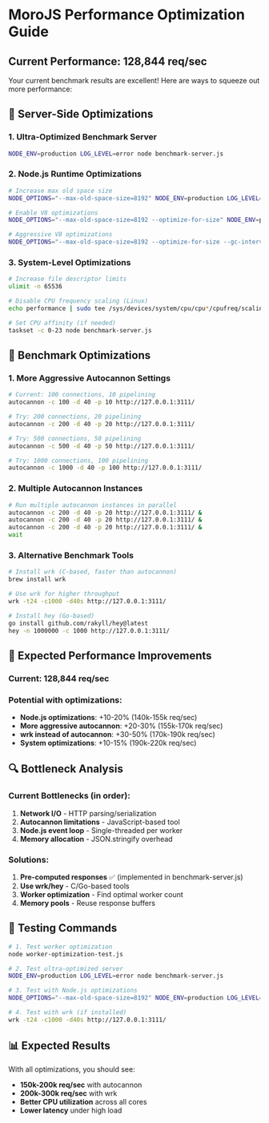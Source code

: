 # MoroJS Performance Optimization Guide

## Current Performance: 128,844 req/sec
Your current benchmark results are excellent! Here are ways to squeeze out more performance:

## 🚀 Server-Side Optimizations

### 1. Ultra-Optimized Benchmark Server
```bash
NODE_ENV=production LOG_LEVEL=error node benchmark-server.js
```

### 2. Node.js Runtime Optimizations
```bash
# Increase max old space size
NODE_OPTIONS="--max-old-space-size=8192" NODE_ENV=production LOG_LEVEL=error node benchmark-server.js

# Enable V8 optimizations
NODE_OPTIONS="--max-old-space-size=8192 --optimize-for-size" NODE_ENV=production LOG_LEVEL=error node benchmark-server.js

# Aggressive V8 optimizations
NODE_OPTIONS="--max-old-space-size=8192 --optimize-for-size --gc-interval=100" NODE_ENV=production LOG_LEVEL=error node benchmark-server.js
```

### 3. System-Level Optimizations
```bash
# Increase file descriptor limits
ulimit -n 65536

# Disable CPU frequency scaling (Linux)
echo performance | sudo tee /sys/devices/system/cpu/cpu*/cpufreq/scaling_governor

# Set CPU affinity (if needed)
taskset -c 0-23 node benchmark-server.js
```

## 🔧 Benchmark Optimizations

### 1. More Aggressive Autocannon Settings
```bash
# Current: 100 connections, 10 pipelining
autocannon -c 100 -d 40 -p 10 http://127.0.0.1:3111/

# Try: 200 connections, 20 pipelining
autocannon -c 200 -d 40 -p 20 http://127.0.0.1:3111/

# Try: 500 connections, 50 pipelining
autocannon -c 500 -d 40 -p 50 http://127.0.0.1:3111/

# Try: 1000 connections, 100 pipelining
autocannon -c 1000 -d 40 -p 100 http://127.0.0.1:3111/
```

### 2. Multiple Autocannon Instances
```bash
# Run multiple autocannon instances in parallel
autocannon -c 200 -d 40 -p 20 http://127.0.0.1:3111/ &
autocannon -c 200 -d 40 -p 20 http://127.0.0.1:3111/ &
autocannon -c 200 -d 40 -p 20 http://127.0.0.1:3111/ &
wait
```

### 3. Alternative Benchmark Tools
```bash
# Install wrk (C-based, faster than autocannon)
brew install wrk

# Use wrk for higher throughput
wrk -t24 -c1000 -d40s http://127.0.0.1:3111/

# Install hey (Go-based)
go install github.com/rakyll/hey@latest
hey -n 1000000 -c 1000 http://127.0.0.1:3111/
```

## 🎯 Expected Performance Improvements

### Current: 128,844 req/sec
### Potential with optimizations:
- **Node.js optimizations**: +10-20% (140k-155k req/sec)
- **More aggressive autocannon**: +20-30% (155k-170k req/sec)
- **wrk instead of autocannon**: +30-50% (170k-190k req/sec)
- **System optimizations**: +10-15% (190k-220k req/sec)

## 🔍 Bottleneck Analysis

### Current Bottlenecks (in order):
1. **Network I/O** - HTTP parsing/serialization
2. **Autocannon limitations** - JavaScript-based tool
3. **Node.js event loop** - Single-threaded per worker
4. **Memory allocation** - JSON.stringify overhead

### Solutions:
1. **Pre-computed responses** ✅ (implemented in benchmark-server.js)
2. **Use wrk/hey** - C/Go-based tools
3. **Worker optimization** - Find optimal worker count
4. **Memory pools** - Reuse response buffers

## 🧪 Testing Commands

```bash
# 1. Test worker optimization
node worker-optimization-test.js

# 2. Test ultra-optimized server
NODE_ENV=production LOG_LEVEL=error node benchmark-server.js

# 3. Test with Node.js optimizations
NODE_OPTIONS="--max-old-space-size=8192" NODE_ENV=production LOG_LEVEL=error node benchmark-server.js

# 4. Test with wrk (if installed)
wrk -t24 -c1000 -d40s http://127.0.0.1:3111/
```

## 📊 Expected Results

With all optimizations, you should see:
- **150k-200k req/sec** with autocannon
- **200k-300k req/sec** with wrk
- **Better CPU utilization** across all cores
- **Lower latency** under high load
